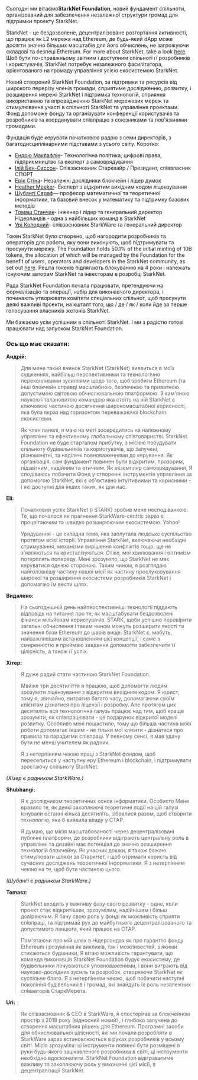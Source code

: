 Сьогодні ми вітаємо**StarkNet Foundation**, новий фундамент спільноти, організований для забезпечення незалежної структури громад для підтримки проекту StarkNet.

StarkNet - це бездозволене, децентралізоване розгортання активності, що працює як L2 мережа над Ethereum, де будь-який dApp може досягти значно більших масштабів для його обчислень, не загрожуючи складові та безпеці Ethereum. For more about StarkNet, take a look [here](https://starknet.io/). Щоб бути по-справжньому звітним і доступним спільноті її розробників і користувачів, StarkNet потребує незалежного фасилітатора, орієнтованого на громаду управління усією екосистемою StarkNet.

Новий створений StarkNet Foundation, за підтримки та ресурсів від широкого перерізу членів громади, сприятиме дослідженню, розвитку, і розширення мережі StarkNet і підтримка технологій, сприяння використанню та впровадженню StarkNet мережевих мереж та стимулювання участі в спільноті StarkNet та управління проектами. Фонд допоможе фонду та організувати конференції користувачів та розробників та координувати співпрацю з союзниками та пов'язаними громадами.

Фундація буде керувати початковою радою з семи директорів, з багатодисциплінарними підставами з усього світу. Коротко:

* [Ендрю Маклафлін](https://andrew.mclaughl.in/about-me)- Технологічна політика, цифрові права, підприємництво та експерт з самоврядування
* [Ілій Бен-Сассон](https://starkware.co/media-kit/?founder=Eli#founders)- Співзасновник Старквайр / Президент, співвласник СПОРТ
* [Ерік Стіна](https://en.wikipedia.org/wiki/Eric_Wall_(researcher))- Незалежні дослідники блокчейн і лідер думок
* [Heather Meeker](http://www.heathermeeker.com/)- Експерт з відкритим вихідним кодом ліцензування
* [Шубангі Сараф](https://www.math.toronto.edu/ssaraf/)— професор математичної та теоретичної інформатики, та базовий внесок у математику та підтримку базових методів
* [Томаш Станчак](https://www.linkedin.com/in/tomaszkajetanstanczak/?originalSubdomain=uk)- інженер і лідер та генеральний директор Нідерландів - одна з найбільших команд в StarkNet
* [Урі Колодний](https://starkware.co/media-kit/?founder=Uri#founders)- співзасновник StarkWare та генеральний директор

Токен StarkNet було створено, щоб нагородити розробників та операторів для роботи, яку вони виконують, щоб підтримувати та просунути мережу. The Foundation holds 50.1% of the initial minting of 10B tokens, the allocation of which will be managed by the Foundation for the benefit of users, operators and developers in the StarkNet community, as set out [here](https://medium.com/starkware/part-3-starknet-token-design-5cc17af066c6). Решта токенів підлягають блокуванню на 4 роки і належать існуючим авторам StarkNet та інвесторам в розробці StarkNet.

Рада StarkNet Foundation почала працювати, претендуючи на формалізацію та операції, набір для виконавчого директора, і починають утворювати комітети спеціальних спільнот, щоб просунути деякі важливі проекти, на кшталт того, що / де / як / коли йде за перше голосування власників жетонів StarkNet.

Ми бажаємо усім успішним в спільноті StarkNet. І ми з радістю готові працювати над запуском StarkNet Foundation.



### Ось що має сказати:

**Андрій:**

> Для мене такий вчинок StarkNet (StarkNet) виявиться в моїх судженнях, найбільш перспективними та технологічно переконливими зусиллями щодо того, щоб зробити Ethereum (та інші блокчейн справді масштабною, безпечною та приватною допустимою світовою обчислювальною платформою. З кам'яною наукою і талановитою командою яка стоїть на ній StarkNet є ключовою частиною досягнення широкомасштабної корисності, яка була якраз над горизонтом переважаючої blockchain екосистеми.
> 
> Як член панелі, я маю на меті зосередитись на належному управлінні та ефективному глобальному співтоваристві. StarkNet Foundation не буде стартапом прибутку, з місією побудувати спільноту будівельників та користувачів, що залучені, різноманітні, та наділені повноваженнями до керування. Як організація, сам фундамент повинен бути відкритим, прозорим, підзвітним, надійним та етичним. Як екземпляр самоврядування, Я сподіваюсь побачити Фонд у створенні інструментів управління за допомогою StarkNet, які є об'єктивно інтуїтивними та корисними - і які доступні для інших таких, як для нас.

**Eli:**

> Початковий успіх StarkNet (і STARK) зробив мене несподіванкою. Те, що почалося як прагнення StarkWare-centric зараз є процвітаючим та швидко розширюючим екосистемою. Yahoo!
> 
> Урядування - це складна тема, яка заплутала людське суспільство протягом всієї історії. Управління StarkNet, включаючи необхідні стримування, механізми вирішення конфліктів тощо, ще не з'являються та кристалізуються. Отже, мої хвилювання і оптимізм потерплять попереду. Мені зрозуміло, що StarkNet не має керуватися однією стороною. Таким чином, я розглядаю найголовнішу частину нашої місії як частину прослуховування широкої та розширення екосистеми розробників StarkNet і допомагаю їм вести шлях.

**Видалено:**

> На сьогоднішній день найперспективніші технології піддають відповідь на питання про те, як масштабувати бездозволені фінанси мільйонам користувачів. STARK, щоби успішно перевірити загальні обчислення і таким чином можуть розширити якості та значення бази Ethereum до шарів вище. StarkNet є, мабуть, найважливішим встановленням цієї концепції, і саме з смиренністю я приймаю завдання допомогти забезпечити її цілісність, а також її успіх.

**Хітер:**

> Я дуже радий стати частиною StarkNet Foundation.
> 
> Майже три десятиліття я працюю, щоб допомогти людям зрозуміти ліцензування з відкритим вихідним кодом. Я юрист, тому я, звичайно, витратив багато часу, допомагаючи своїм клієнтам дізнатися про ліцензії і розробку. Але протягом цих десятиліть вся технологічна галузь працює над тим, щоб краще зрозуміти, як співпрацювати - це подарунок відкритої моделі розвитку. Особливо мені пощастило, тому що більша частина моєї роботи допомагає іншим - не тільки мої клієнти - дізнатися про правила та парадигми співпраці. У певному сенсі, я мав удачу бути не менш учителем як радник.
> 
> Я з нетерпінням чекаю праці з StarkNet фондом, щоб переселитися у наступну еру Ethereum і blockchain, і підтримувати зростаючу спільноту StarkNet.

*(Хізер є радником StarkWare.)*

**Shubhangi:**

> Я є дослідником теоретичних основ інформатики. Особисто Мене вразило те, як деякі захоплюючі теоретичні події на цій галузі існували останні кілька десятиліть, зібралися разом, щоб створити технологію, яка б виявила владу у СТАР.
> 
> Я думаю, що місія масштабованості через децентралізовані публічні платформи, де розробники відіграють центральну роль в управлінні та дизайні має потенціал до значно розширення технологій блокчейну. Як учасник дошки, я також бажаю стимулювати шляхи за СтаркНет, і щоб отримати користь від сучасних досліджень теоретичної інформатики. Я з нетерпінням чекаю на те, щоб бути частиною цього.

*(Шубангі є радником StarkWare.)*

**Tomasz:**

> StarkNet входить у важливу фазу свого розвитку - одне, коли проект стає відкритішим, зрозумілим, надійнішим і більш довіряючим. Я бачу свою роль у фонді як можливість сприяти співпраці, та підтримай рух до майбутнього децентралізованого та допустимого ланцюга, який працює на СТАР.
> 
> Пам'ятаючи про мій шлях в Нідерландах як про гарантію фонду Ethereum і розуміння як викликів, так і можливостей, з якими стикаються будівники, Я вітаю можливість гарантувати, що команда виконавців StarkNet Foundation будує екосистему, де будівельники почуваються уповноваженими, і вони виграють від науково-дослідних зусиль та розробок, створюючи StarkNet як суспільне благо. Я з нетерпінням чекаю, щоб побачити наступні покоління будівельників і громад, які знайдуть їх роль незалежних співавторів СтаркМерета.

**Uri:**

> Як співзасновник & CEO в StarkWare, я спостерігав за блокчейном простір з 2018 року (відносний новий! , і глибоко залучена до створення масштабних рішень для Ethereum. Програмні засоби для обчислювальної цілісності, які ми почали розробляти в StarkWare зараз встановлюються в руках розробників у всьому світі. Місія зрозуміла: ці інструменти повинні бути розміщені в руки будь-якого зацікавленого розробника в світі; ці інструменти необхідно вдосконалити. StarkNet Foundation відіграватиме важливу та захоплюючу роль у виконанні цієї місії, в децентралізації StarkNet.